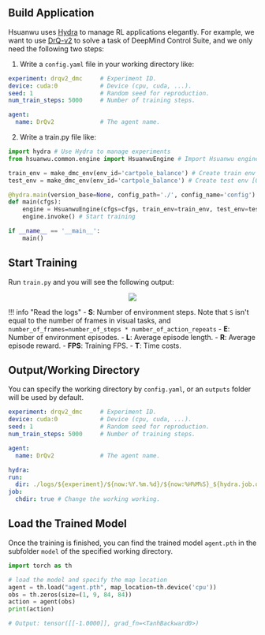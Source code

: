 ## Build Application

Hsuanwu uses [Hydra](hydra.cc) to manage RL applications elegantly. For example, 
we want to use [DrQ-v2](https://openreview.net/forum?id=_SJ-_yyes8) to solve a task of DeepMind Control Suite, and we only need the following two steps:

1. Write a `config.yaml` file in your working directory like:
``` yaml title="config.yaml"
experiment: drqv2_dmc     # Experiment ID.
device: cuda:0            # Device (cpu, cuda, ...).
seed: 1                   # Random seed for reproduction.
num_train_steps: 5000     # Number of training steps.

agent:
  name: DrQv2             # The agent name.
```

2. Write a train.py file like:
``` py title="train.py"
import hydra # Use Hydra to manage experiments
from hsuanwu.common.engine import HsuanwuEngine # Import Hsuanwu engine

train_env = make_dmc_env(env_id='cartpole_balance') # Create train env
test_env = make_dmc_env(env_id='cartpole_balance') # Create test env [Optional]

@hydra.main(version_base=None, config_path='./', config_name='config')
def main(cfgs):
    engine = HsuanwuEngine(cfgs=cfgs, train_env=train_env, test_env=test_env) # Initialize engine
    engine.invoke() # Start training

if __name__ == '__main__':
    main()
```

## Start Training

Run `train.py` and you will see the following output:
<div align=center>
<img src='../../assets/images/rl_training.png'>
</div>

!!! info "Read the logs"
    - **S**: Number of environment steps. Note that `S` isn't equal to the number of frames in visual tasks, and `number_of_frames=number_of_steps * number_of_action_repeats`
    - **E**: Number of environment episodes.
    - **L**: Average episode length.
    - **R**: Average episode reward.
    - **FPS**: Training FPS.
    - **T**: Time costs.

## Output/Working Directory
You can specify the working directory by  `config.yaml`, or an `outputs` folder will be used by default.
``` yaml title="config.yaml"
experiment: drqv2_dmc     # Experiment ID.
device: cuda:0            # Device (cpu, cuda, ...).
seed: 1                   # Random seed for reproduction.
num_train_steps: 5000     # Number of training steps.

agent:
  name: DrQv2             # The agent name.

hydra:
run:
  dir: ./logs/${experiment}/${now:%Y.%m.%d}/${now:%H%M%S}_${hydra.job.override_dirname} # Specify the output directory.
job:
  chdir: true # Change the working working.
```

## Load the Trained Model
Once the training is finished, you can find the trained model `agent.pth` in the subfolder `model` of the specified working directory.

``` py title="play.py"
import torch as th

# load the model and specify the map location
agent = th.load("agent.pth", map_location=th.device('cpu'))
obs = th.zeros(size=(1, 9, 84, 84))
action = agent(obs)
print(action)

# Output: tensor([[-1.0000]], grad_fn=<TanhBackward0>)
```
